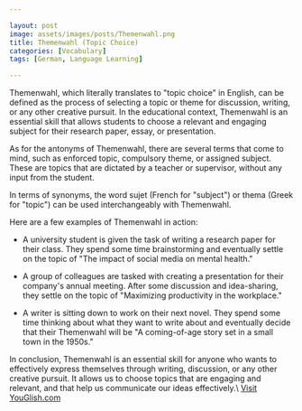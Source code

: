 ```yaml
---

layout: post
image: assets/images/posts/Themenwahl.png
title: Themenwahl (Topic Choice) 
categories: [Vocabulary]
tags: [German, Language Learning]

---
```


Themenwahl, which literally translates to "topic choice" in English, can be defined as the process of selecting a topic or theme for discussion, writing, or any other creative pursuit. In the educational context, Themenwahl is an essential skill that allows students to choose a relevant and engaging subject for their research paper, essay, or presentation.

As for the antonyms of Themenwahl, there are several terms that come to mind, such as enforced topic, compulsory theme, or assigned subject. These are topics that are dictated by a teacher or supervisor, without any input from the student.

In terms of synonyms, the word sujet (French for "subject") or thema (Greek for "topic") can be used interchangeably with Themenwahl.

Here are a few examples of Themenwahl in action:

- A university student is given the task of writing a research paper for their class. They spend some time brainstorming and eventually settle on the topic of "The impact of social media on mental health."

- A group of colleagues are tasked with creating a presentation for their company's annual meeting. After some discussion and idea-sharing, they settle on the topic of "Maximizing productivity in the workplace."

- A writer is sitting down to work on their next novel. They spend some time thinking about what they want to write about and eventually decide that their Themenwahl will be "A coming-of-age story set in a small town in the 1950s."

In conclusion, Themenwahl is an essential skill for anyone who wants to effectively express themselves through writing, discussion, or any other creative pursuit. It allows us to choose topics that are engaging and relevant, and that help us communicate our ideas effectively.\ <a id="yg-widget-0" class="youglish-widget" data-query="Themenwahl" data-lang="german" data-components="8412" data-auto-start="0" data-bkg-color="theme_light" data-title="How%20to%20pronounce%20Themenwahl%20in%20German"  rel="nofollow" href="https://youglish.com">Visit YouGlish.com</a><script async src="https://youglish.com/public/emb/widget.js" charset="utf-8"></script>